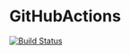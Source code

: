 # GitHubActions

[![Build Status](https://github.com/julia-actions/GitHubActions.jl/workflows/CI/badge.svg)](https://github.com/julia-actions/GitHubActions.jl/actions)
